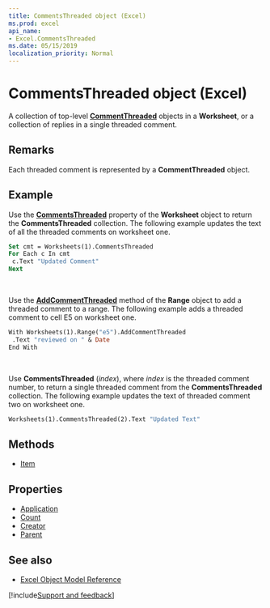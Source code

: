 ```yaml
---
title: CommentsThreaded object (Excel)
ms.prod: excel
api_name:
- Excel.CommentsThreaded
ms.date: 05/15/2019
localization_priority: Normal
---
```



# CommentsThreaded object (Excel)

A collection of top-level **[CommentThreaded](Excel.CommentThreaded.md)** objects in a **Worksheet**, or a collection of replies in a single threaded comment.


## Remarks

Each threaded comment is represented by a **CommentThreaded** object.


## Example

Use the **[CommentsThreaded](excel.worksheet.commentsThreaded.md)** property of the **Worksheet** object to return the **CommentsThreaded** collection. The following example updates the text of all the threaded comments on worksheet one.

```vb
Set cmt = Worksheets(1).CommentsThreaded 
For Each c In cmt 
 c.Text "Updated Comment"
Next
```

<br/>

Use the **[AddCommentThreaded](Excel.Range.AddCommentThreaded.md)** method of the **Range** object to add a threaded comment to a range. The following example adds a threaded comment to cell E5 on worksheet one.

```vb
With Worksheets(1).Range("e5").AddCommentThreaded
 .Text "reviewed on " & Date 
End With
```

<br/>

Use **CommentsThreaded** (_index_), where _index_ is the threaded comment number, to return a single threaded comment from the **CommentsThreaded** collection. The following example updates the text of threaded comment two on worksheet one.

```vb
Worksheets(1).CommentsThreaded(2).Text "Updated Text"
```


## Methods

- [Item](Excel.CommentsThreaded.Item.md)

## Properties

- [Application](Excel.CommentsThreaded.Application.md)
- [Count](Excel.CommentsThreaded.Count.md)
- [Creator](Excel.CommentsThreaded.Creator.md)
- [Parent](Excel.CommentsThreaded.Parent.md)


## See also

- [Excel Object Model Reference](overview/Excel/object-model.md)

[!include[Support and feedback](~/includes/feedback-boilerplate.md)]